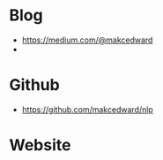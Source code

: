 # Blog
- https://medium.com/@makcedward
- 

# Github
- https://github.com/makcedward/nlp

# Website
